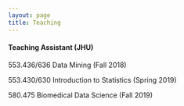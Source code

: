```yaml
---
layout: page
title: Teaching
---
```

<h4>Teaching Assistant (JHU)</h4>

553.436/636 Data Mining (Fall 2018)

553.430/630 Introduction to Statistics (Spring 2019)

580.475     Biomedical Data Science (Fall 2019)

